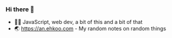 ### Hi there 👋

- 👨‍💻 JavaScript, web dev, a bit of this and a bit of that
- 🌏 https://an.ehkoo.com - My random notes on random things
